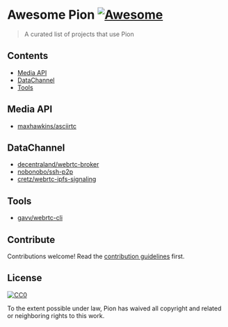# Awesome Pion [![Awesome](https://awesome.re/badge.svg)](https://awesome.re)

> A curated list of projects that use Pion

## Contents

- [Media API](#media-api)
- [DataChannel](#datachannel)
- [Tools](#tools)

## Media API

- [maxhawkins/asciirtc](https://github.com/maxhawkins/asciirtc)

## DataChannel

- [decentraland/webrtc-broker](https://github.com/decentraland/webrtc-broker)
- [nobonobo/ssh-p2p](https://github.com/nobonobo/ssh-p2p)
- [cretz/webrtc-ipfs-signaling](https://github.com/cretz/webrtc-ipfs-signaling)

## Tools
- [gavv/webrtc-cli](https://github.com/gavv/webrtc-cli)

## Contribute

Contributions welcome! Read the [contribution guidelines](contributing.md) first.

## License

[![CC0](https://mirrors.creativecommons.org/presskit/buttons/88x31/svg/cc-zero.svg)](https://creativecommons.org/publicdomain/zero/1.0)

To the extent possible under law, Pion has waived all copyright and
related or neighboring rights to this work.
